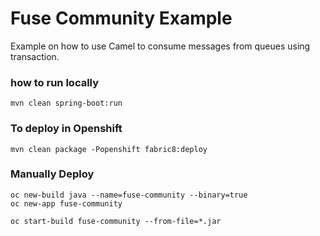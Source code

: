 # Fuse Community Example

Example on how to use Camel to consume messages from queues using transaction.

### how to run locally
    mvn clean spring-boot:run

### To deploy in Openshift
    mvn clean package -Popenshift fabric8:deploy

### Manually Deploy 
    oc new-build java --name=fuse-community --binary=true
    oc new-app fuse-community

    oc start-build fuse-community --from-file=*.jar
